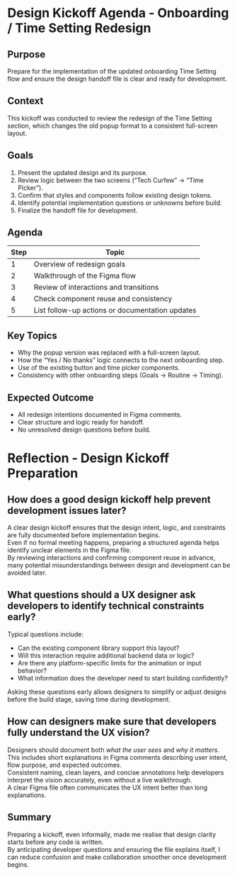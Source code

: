 # Design Kickoff Agenda - Onboarding / Time Setting Redesign

## Purpose
Prepare for the implementation of the updated onboarding Time Setting flow and ensure the design handoff file is clear and ready for development.

## Context
This kickoff was conducted to review the redesign of the Time Setting section, which changes the old popup format to a consistent full-screen layout.

## Goals
1. Present the updated design and its purpose.  
2. Review logic between the two screens (“Tech Curfew” → “Time Picker”).  
3. Confirm that styles and components follow existing design tokens.  
4. Identify potential implementation questions or unknowns before build.  
5. Finalize the handoff file for development.

## Agenda
| Step | Topic |
|------|--------|
| 1 | Overview of redesign goals |
| 2 | Walkthrough of the Figma flow |
| 3 | Review of interactions and transitions |
| 4 | Check component reuse and consistency |
| 5 | List follow-up actions or documentation updates |

## Key Topics
- Why the popup version was replaced with a full-screen layout.  
- How the “Yes / No thanks” logic connects to the next onboarding step.  
- Use of the existing button and time picker components.  
- Consistency with other onboarding steps (Goals → Routine → Timing).  

## Expected Outcome
- All redesign intentions documented in Figma comments.  
- Clear structure and logic ready for handoff.  
- No unresolved design questions before build.

# Reflection - Design Kickoff Preparation

## How does a good design kickoff help prevent development issues later?
A clear design kickoff ensures that the design intent, logic, and constraints are fully documented before implementation begins.  
Even if no formal meeting happens, preparing a structured agenda helps identify unclear elements in the Figma file.  
By reviewing interactions and confirming component reuse in advance, many potential misunderstandings between design and development can be avoided later.

## What questions should a UX designer ask developers to identify technical constraints early?
Typical questions include:
- Can the existing component library support this layout?
- Will this interaction require additional backend data or logic?
- Are there any platform-specific limits for the animation or input behavior?
- What information does the developer need to start building confidently?

Asking these questions early allows designers to simplify or adjust designs before the build stage, saving time during development.

## How can designers make sure that developers fully understand the UX vision?
Designers should document both *what the user sees* and *why it matters*.  
This includes short explanations in Figma comments describing user intent, flow purpose, and expected outcomes.  
Consistent naming, clean layers, and concise annotations help developers interpret the vision accurately, even without a live walkthrough.  
A clear Figma file often communicates the UX intent better than long explanations.

## Summary
Preparing a kickoff, even informally, made me realise that design clarity starts before any code is written.  
By anticipating developer questions and ensuring the file explains itself, I can reduce confusion and make collaboration smoother once development begins.

